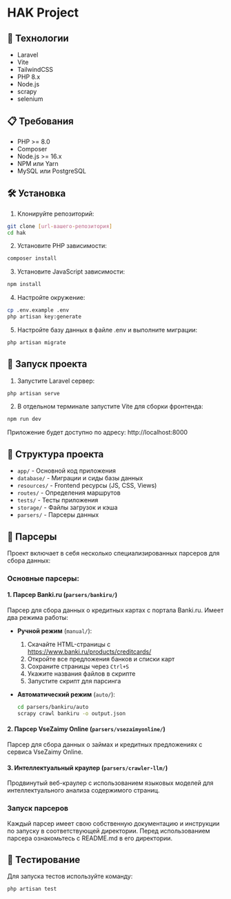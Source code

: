 # HAK Project

## 🚀 Технологии

- Laravel
- Vite
- TailwindCSS
- PHP 8.x
- Node.js
- scrapy
- selenium

## 📋 Требования

- PHP >= 8.0
- Composer
- Node.js >= 16.x
- NPM или Yarn
- MySQL или PostgreSQL

## 🛠 Установка

1. Клонируйте репозиторий:
```bash
git clone [url-вашего-репозитория]
cd hak
```

2. Установите PHP зависимости:
```bash
composer install
```

3. Установите JavaScript зависимости:
```bash
npm install
```

4. Настройте окружение:
```bash
cp .env.example .env
php artisan key:generate
```

5. Настройте базу данных в файле .env и выполните миграции:
```bash
php artisan migrate
```

## 🚦 Запуск проекта

1. Запустите Laravel сервер:
```bash
php artisan serve
```

2. В отдельном терминале запустите Vite для сборки фронтенда:
```bash
npm run dev
```

Приложение будет доступно по адресу: http://localhost:8000

## 📁 Структура проекта

- `app/` - Основной код приложения
- `database/` - Миграции и сиды базы данных
- `resources/` - Frontend ресурсы (JS, CSS, Views)
- `routes/` - Определения маршрутов
- `tests/` - Тесты приложения
- `storage/` - Файлы загрузок и кэша
- `parsers/` - Парсеры данных

## 🤖 Парсеры

Проект включает в себя несколько специализированных парсеров для сбора данных:

### Основные парсеры:

#### 1. Парсер Banki.ru (`parsers/bankiru/`)
Парсер для сбора данных о кредитных картах с портала Banki.ru. Имеет два режима работы:
- **Ручной режим** (`manual/`):
  1. Скачайте HTML-страницы с https://www.banki.ru/products/creditcards/
  2. Откройте все предложения банков и списки карт
  3. Сохраните страницы через `Ctrl+S`
  4. Укажите названия файлов в скрипте
  5. Запустите скрипт для парсинга

- **Автоматический режим** (`auto/`):
  ```bash
  cd parsers/bankiru/auto
  scrapy crawl bankiru -o output.json
  ```

#### 2. Парсер VseZaimy Online (`parsers/vsezaimyonline/`)
Парсер для сбора данных о займах и кредитных предложениях с сервиса VseZaimy Online.

#### 3. Интеллектуальный краулер (`parsers/crawler-llm/`)
Продвинутый веб-краулер с использованием языковых моделей для интеллектуального анализа содержимого страниц.

### Запуск парсеров

Каждый парсер имеет свою собственную документацию и инструкции по запуску в соответствующей директории. Перед использованием парсера ознакомьтесь с README.md в его директории.

## 🧪 Тестирование

Для запуска тестов используйте команду:
```bash
php artisan test
```


